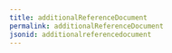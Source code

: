 ```yaml
---
title: additionalReferenceDocument
permalink: additionalReferenceDocument
jsonid: additionalreferencedocument
---
```


